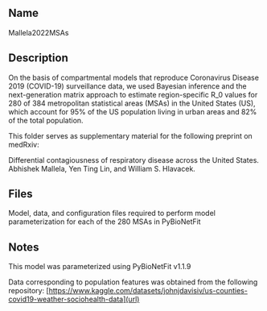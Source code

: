 ## Name
Mallela2022MSAs

## Description
On the basis of compartmental models that reproduce Coronavirus Disease 2019 (COVID-19) surveillance data, we used Bayesian inference and the next-generation matrix approach to estimate region-specific R_0 values for 280 of 384 metropolitan statistical areas (MSAs) in the United States (US), which account for 95% of the US population living in urban areas and 82% of the total population.

This folder serves as supplementary material for the following preprint on medRxiv:

Differential contagiousness of respiratory disease across the United States. Abhishek Mallela, Yen Ting Lin, and William S. Hlavacek.

## Files
Model, data, and configuration files required to perform model parameterization for each of the 280 MSAs in PyBioNetFit

## Notes

This model was parameterized using PyBioNetFit v1.1.9

Data corresponding to population features was obtained from the following repository: [https://www.kaggle.com/datasets/johnjdavisiv/us-counties-covid19-weather-sociohealth-data](url)
